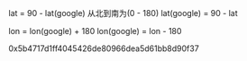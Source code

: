 lat = 90 - lat(google)  从北到南为(0 - 180)
lat(google) = 90 - lat

lon = lon(google) + 180
lon(google) = lon - 180

0x5b4717d1ff4045426de80966dea5d61bb8d90f37